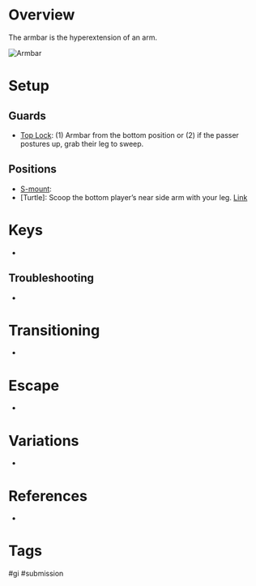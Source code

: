 # Overview
The armbar is the hyperextension of an arm.

![Armbar](https://bjjfanatics.com/cdn/shop/articles/armbar1_1bfa0c0c-0032-410f-b3de-880cebf947e2_1024x1024.jpg?v=1564425862)
# Setup
## Guards
- [Top Lock](obsidian://open?vault=Obsidian-BJJ-Notes&file=Guards%2FTop%20Lock): (1) Armbar from the bottom position or (2) if the passer postures up, grab their leg to sweep.
## Positions
- [S-mount](obsidian://open?vault=Obsidian-BJJ-Notes&file=Positions%2FS-mount):
- [Turtle]: Scoop the bottom player’s near side arm with your leg. [Link](https://www.youtube.com/watch?v=uUk00ZAD8Y0)
# Keys
- 
## Troubleshooting
- 
# Transitioning
- 
# Escape
- 
# Variations
- 
# References
- 
# Tags
 #gi #submission